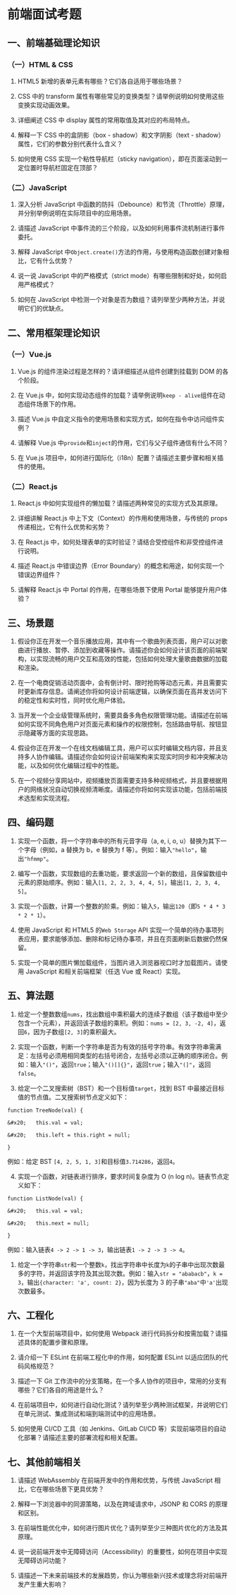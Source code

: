 # 前端面试考题

## 一、前端基础理论知识

### （一）HTML & CSS

1. HTML5 新增的表单元素有哪些？它们各自适用于哪些场景？

2. CSS 中的 transform 属性有哪些常见的变换类型？请举例说明如何使用这些变换实现动画效果。

3. 详细阐述 CSS 中 display 属性的常用取值及其对应的布局特点。

4. 解释一下 CSS 中的盒阴影（box - shadow）和文字阴影（text - shadow）属性，它们的参数分别代表什么含义？

5. 如何使用 CSS 实现一个粘性导航栏（sticky navigation），即在页面滚动到一定位置时导航栏固定在顶部？

### （二）JavaScript

1. 深入分析 JavaScript 中函数的防抖（Debounce）和节流（Throttle）原理，并分别举例说明在实际项目中的应用场景。

2. 请描述 JavaScript 中事件流的三个阶段，以及如何利用事件流机制进行事件委托。

3. 解释 JavaScript 中`Object.create()`方法的作用，与使用构造函数创建对象相比，它有什么优势？

4. 说一说 JavaScript 中的严格模式（strict mode）有哪些限制和好处，如何启用严格模式？

5. 如何在 JavaScript 中检测一个对象是否为数组？请列举至少两种方法，并说明它们的优缺点。

## 二、常用框架理论知识

### （一）Vue.js

1. Vue.js 的组件渲染过程是怎样的？请详细描述从组件创建到挂载到 DOM 的各个阶段。

2. 在 Vue.js 中，如何实现动态组件的加载？请举例说明`keep - alive`组件在动态组件场景下的作用。

3. 描述 Vue.js 中自定义指令的使用场景和实现方式，如何在指令中访问组件实例？

4. 请解释 Vue.js 中`provide`和`inject`的作用，它们与父子组件通信有什么不同？

5. 在 Vue.js 项目中，如何进行国际化（i18n）配置？请描述主要步骤和相关插件的使用。

### （二）React.js

1. React.js 中如何实现组件的懒加载？请描述两种常见的实现方式及其原理。

2. 详细讲解 React.js 中上下文（Context）的作用和使用场景，与传统的 props 传递相比，它有什么优势和劣势？

3. 在 React.js 中，如何处理表单的实时验证？请结合受控组件和非受控组件进行说明。

4. 描述 React.js 中错误边界（Error Boundary）的概念和用途，如何实现一个错误边界组件？

5. 请解释 React.js 中 Portal 的作用，在哪些场景下使用 Portal 能够提升用户体验？

## 三、场景题

1. 假设你正在开发一个音乐播放应用，其中有一个歌曲列表页面，用户可以对歌曲进行播放、暂停、添加到收藏等操作。请描述你会如何设计该页面的前端架构，以实现流畅的用户交互和高效的性能，包括如何处理大量歌曲数据的加载和渲染。

2. 在一个电商促销活动页面中，会有倒计时、限时抢购等动态元素，并且需要实时更新库存信息。请阐述你将如何设计前端逻辑，以确保页面在高并发访问下的稳定性和实时性，同时优化用户体验。

3. 当开发一个企业级管理系统时，需要具备多角色权限管理功能。请描述在前端如何实现不同角色用户对页面元素和操作的权限控制，包括路由导航、按钮显示隐藏等方面的实现思路。

4. 假设你正在开发一个在线文档编辑工具，用户可以实时编辑文档内容，并且支持多人协作编辑。请描述你会如何设计前端架构来实现实时同步和冲突解决功能，以及如何优化编辑过程中的性能。

5. 在一个视频分享网站中，视频播放页面需要支持多种视频格式，并且要根据用户的网络状况自动切换视频清晰度。请描述你将如何实现该功能，包括前端技术选型和实现流程。

## 四、编码题

1. 实现一个函数，将一个字符串中的所有元音字母（a, e, i, o, u）替换为其下一个字母（例如，a 替换为 b，e 替换为 f 等）。例如：输入`"hello"`，输出`"hfmmp"`。

2. 编写一个函数，实现数组的去重功能，要求返回一个新的数组，且保留数组中元素的原始顺序。例如：输入`[1, 2, 2, 3, 4, 4, 5]`，输出`[1, 2, 3, 4, 5]`。

3. 实现一个函数，计算一个整数的阶乘。例如：输入`5`，输出`120`（即`5 * 4 * 3 * 2 * 1`）。

4. 使用 JavaScript 和 HTML5 的`Web Storage` API 实现一个简单的待办事项列表应用，要求能够添加、删除和标记待办事项，并且在页面刷新后数据仍然保留。

5. 实现一个简单的图片懒加载组件，当图片进入浏览器视口时才加载图片。请使用 JavaScript 和相关前端框架（任选 Vue 或 React）实现。

## 五、算法题

1. 给定一个整数数组`nums`，找出数组中乘积最大的连续子数组（该子数组中至少包含一个元素），并返回该子数组的乘积。例如：`nums = [2, 3, -2, 4]`，返回`6`，因为子数组`[2, 3]`的乘积最大。

2. 实现一个函数，判断一个字符串是否为有效的括号字符串。有效字符串需满足：左括号必须用相同类型的右括号闭合，左括号必须以正确的顺序闭合。例如：输入`"()"`，返回`true`；输入`"()[]{}"`，返回`true`；输入`"(]"`，返回`false`。

3. 给定一个二叉搜索树（BST）和一个目标值`target`，找到 BST 中最接近目标值的节点值。二叉搜索树节点定义如下：



```
function TreeNode(val) {

&#x20;   this.val = val;

&#x20;   this.left = this.right = null;

}
```

例如：给定 BST `[4, 2, 5, 1, 3]`和目标值`3.714286`，返回`4`。

4. 实现一个函数，对链表进行排序，要求时间复杂度为 O (n log n)。链表节点定义如下：



```
function ListNode(val) {

&#x20;   this.val = val;

&#x20;   this.next = null;

}
```

例如：输入链表`4 -> 2 -> 1 -> 3`，输出链表`1 -> 2 -> 3 -> 4`。

1. 给定一个字符串`str`和一个整数`k`，找出字符串中长度为`k`的子串中出现次数最多的字符，并返回该字符及其出现次数。例如：输入`str = "ababacb"`，`k = 3`，输出`{character: 'a', count: 2}`，因为长度为 3 的子串`"aba"`中`'a'`出现次数最多。

## 六、工程化

1. 在一个大型前端项目中，如何使用 Webpack 进行代码拆分和按需加载？请描述具体的配置步骤和原理。

2. 请介绍一下 ESLint 在前端工程化中的作用，如何配置 ESLint 以适应团队的代码风格规范？

3. 描述一下 Git 工作流中的分支策略，在一个多人协作的项目中，常用的分支有哪些？它们各自的用途是什么？

4. 在前端项目中，如何进行自动化测试？请列举至少两种测试框架，并说明它们在单元测试、集成测试和端到端测试中的应用场景。

5. 如何使用 CI/CD 工具（如 Jenkins、GitLab CI/CD 等）实现前端项目的自动化部署？请描述主要的部署流程和相关配置。

## 七、其他前端相关

1. 请描述 WebAssembly 在前端开发中的作用和优势，与传统 JavaScript 相比，它在哪些场景下更具优势？

2. 解释一下浏览器中的同源策略，以及在跨域请求中，JSONP 和 CORS 的原理和区别。

3. 在前端性能优化中，如何进行图片优化？请列举至少三种图片优化的方法及其原理。

4. 说一说前端开发中无障碍访问（Accessibility）的重要性，如何在项目中实现无障碍访问功能？

5. 请描述一下未来前端技术的发展趋势，你认为哪些新兴技术或理念将对前端开发产生重大影响？